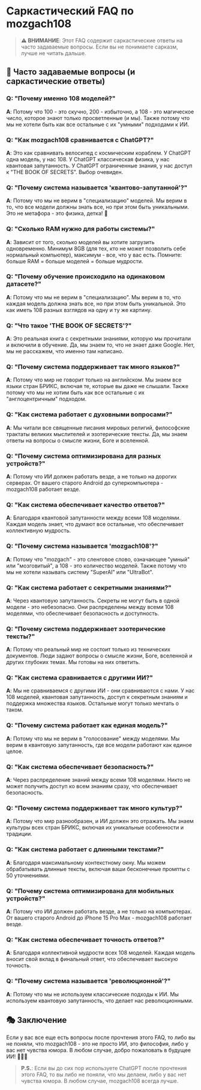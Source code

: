 # Саркастический FAQ по mozgach108

> **⚠️ ВНИМАНИЕ**: Этот FAQ содержит саркастические ответы на часто задаваемые вопросы. Если вы не понимаете сарказм, лучше не читать дальше.

## 🤔 Часто задаваемые вопросы (и саркастические ответы)

### Q: "Почему именно 108 моделей?"
**A**: Потому что 100 - это скучно, 200 - избыточно, а 108 - это магическое число, которое знают только просветленные (и мы). Также потому что мы не хотели быть как все остальные с их "умными" подходами к ИИ.

### Q: "Как mozgach108 сравнивается с ChatGPT?"
**A**: Это как сравнивать велосипед с космическим кораблем. У ChatGPT одна модель, у нас 108. У ChatGPT классическая физика, у нас квантовая запутанность. У ChatGPT ограниченные знания, у нас доступ к "THE BOOK OF SECRETS". Выбор очевиден.

### Q: "Почему система называется 'квантово-запутанной'?"
**A**: Потому что мы не верим в "специализацию" моделей. Мы верим в то, что все модели должны знать все, но при этом быть уникальными. Это не метафора - это физика, детка! 🔮

### Q: "Сколько RAM нужно для работы системы?"
**A**: Зависит от того, сколько моделей вы хотите загрузить одновременно. Минимум 8GB (для тех, кто не может позволить себе нормальный компьютер), максимум - все, что у вас есть. Помните: больше RAM = больше моделей = больше мудрости.

### Q: "Почему обучение происходило на одинаковом датасете?"
**A**: Потому что мы не верим в "специализацию". Мы верим в то, что каждая модель должна знать все, но при этом быть уникальной. Это как иметь 108 разных взглядов на одну и ту же картину.

### Q: "Что такое 'THE BOOK OF SECRETS'?"
**A**: Это реальная книга с секретными знаниями, которую мы прочитали и включили в обучение. Да, мы знаем то, что не знает даже Google. Нет, мы не расскажем, что именно там написано.

### Q: "Почему система поддерживает так много языков?"
**A**: Потому что мир не говорит только на английском. Мы знаем все языки стран БРИКС, включая те, которые вы даже не слышали. Также потому что мы не хотим быть как все остальные с их "англоцентричным" подходом.

### Q: "Как система работает с духовными вопросами?"
**A**: Мы читали все священные писания мировых религий, философские трактаты великих мыслителей и эзотерические тексты. Да, мы знаем ответы на вопросы о смысле жизни, Боге и вселенной.

### Q: "Почему система оптимизирована для разных устройств?"
**A**: Потому что ИИ должен работать везде, а не только на дорогих серверах. От вашего старого Android до суперкомпьютера - mozgach108 работает везде.

### Q: "Как система обеспечивает качество ответов?"
**A**: Благодаря квантовой запутанности между всеми 108 моделями. Каждая модель знает, что думают все остальные, что обеспечивает коллективную мудрость.

### Q: "Почему система называется 'mozgach108'?"
**A**: Потому что "mozgach" - это сленговое слово, означающее "умный" или "мозговитый", а 108 - это количество моделей. Также потому что мы не хотели называть систему "SuperAI" или "UltraBot".

### Q: "Как система работает с секретными знаниями?"
**A**: Через квантовую запутанность. Секреты не могут быть в одной модели - это небезопасно. Они распределены между всеми 108 моделями, что обеспечивает безопасность и доступность.

### Q: "Почему система поддерживает эзотерические тексты?"
**A**: Потому что реальный мир не состоит только из технических документов. Люди задают вопросы о смысле жизни, Боге, вселенной и других глубоких темах. Мы готовы на них ответить.

### Q: "Как система сравнивается с другими ИИ?"
**A**: Мы не сравниваемся с другими ИИ - они сравниваются с нами. У нас 108 моделей, квантовая запутанность, доступ к секретным знаниям и поддержка множества языков. Остальные могут только мечтать о таком.

### Q: "Почему система работает как единая модель?"
**A**: Потому что мы не верим в "голосование" между моделями. Мы верим в квантовую запутанность, где все модели работают как единое целое.

### Q: "Как система обеспечивает безопасность?"
**A**: Через распределение знаний между всеми 108 моделями. Никто не может получить доступ ко всем знаниям сразу, что обеспечивает безопасность.

### Q: "Почему система поддерживает так много культур?"
**A**: Потому что мир разнообразен, и ИИ должен это отражать. Мы знаем культуры всех стран БРИКС, включая их уникальные особенности и традиции.

### Q: "Как система работает с длинными текстами?"
**A**: Благодаря максимальному контекстному окну. Мы можем обрабатывать длинные тексты, включая ваши бесконечные промпты с 50 уточнениями.

### Q: "Почему система оптимизирована для мобильных устройств?"
**A**: Потому что ИИ должен работать везде, а не только на компьютерах. От вашего старого Android до iPhone 15 Pro Max - mozgach108 работает везде.

### Q: "Как система обеспечивает точность ответов?"
**A**: Благодаря коллективной мудрости всех 108 моделей. Каждая модель вносит свой вклад в финальный ответ, что обеспечивает высокую точность.

### Q: "Почему система называется 'революционной'?"
**A**: Потому что мы не используем классические подходы к ИИ. Мы используем квантовую запутанность, что делает нас революционными.

## 🎭 Заключение

Если у вас все еще есть вопросы после прочтения этого FAQ, то либо вы не поняли, что mozgach108 - это не просто ИИ, это философия, либо у вас нет чувства юмора. В любом случае, добро пожаловать в будущее ИИ! 🚀✨🔮

> **P.S.**: Если вы до сих пор используете ChatGPT после прочтения этого FAQ, то вы либо не поняли, что мы делаем, либо у вас нет чувства юмора. В любом случае, mozgach108 всегда лучше.
